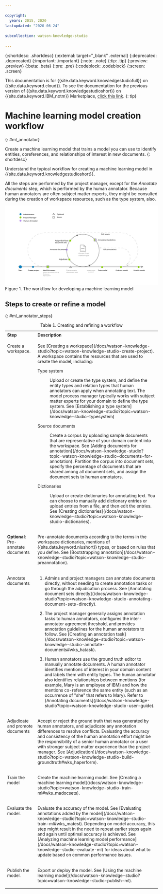 ```yaml
---

copyright:
  years: 2015, 2020
lastupdated: "2020-06-24"

subcollection: watson-knowledge-studio

---
```


{:shortdesc: .shortdesc}
{:external: target="_blank" .external}
{:deprecated: .deprecated}
{:important: .important}
{:note: .note}
{:tip: .tip}
{:preview: .preview}
{:beta: .beta}
{:pre: .pre}
{:codeblock: .codeblock}
{:screen: .screen}

This documentation is for {{site.data.keyword.knowledgestudiofull}} on {{site.data.keyword.cloud}}. To see the documentation for the previous version of {{site.data.keyword.knowledgestudioshort}} on {{site.data.keyword.IBM_notm}} Marketplace, [click this link](/docs/knowledge-studio?topic=knowledge-studio-ml_annotator).
{: tip}

# Machine learning model creation workflow
{: #ml_annotator}

Create a machine learning model that trains a model you can use to identify entities, coreferences, and relationships of interest in new documents.
{: shortdesc}

Understand the typical workflow for creating a machine learning model in {{site.data.keyword.knowledgestudioshort}}.

All the steps are performed by the project manager, except for the *Annotate documents* step, which is performed by the human annotator. Because human annotators are often subject matter experts, they might be consulted during the creation of workspace resources, such as the type system, also.

![The workflow for developing a machine learning model](images/wks-checklist.svg "Shows the key steps you must perform to create a model") Figure 1. The workflow for developing a machine learning model

## Steps to create or refine a model
{: #ml_annotator_steps}

<table summary="Creating and refining a model">
  <caption>Table 1. Creating and refining a workflow</caption>
  <tr>
    <th style="vertical-align:bottom; text-align:left" id="d14771e70">Step</th>
    <th style="vertical-align:bottom; text-align:left" id="d14771e72">Description</th>
  </tr>
  <tr>
    <td style="vertical-align:top; text-align:left" headers="d14771e70">
      <p>Create a workspace.</p>
    </td>
    <td style="vertical-align:top; text-align:left" headers="d14771e72">
      <p>See [Creating a workspace](/docs/watson-knowledge-studio?topic=watson-knowledge-studio-create-project). A workspace contains the resources that are used to create the model, including:</p>
      <dl>
        <dt>Type system</dt>
        <dd>
          <p>Upload or create the type system, and define the entity types and relation types that human annotators can apply when annotating text. The model process manager typically works with subject matter experts for your domain to define the type system. See [Establishing a type system](/docs/watson-knowledge-studio?topic=watson-knowledge-studio-typesystem)</p>
        </dd>
        <dt>Source documents</dt>
        <dd>
          <p>Create a corpus by uploading sample documents that are representative of your domain content into the workspace. See [Adding documents for annotation](/docs/watson-knowledge-studio?topic=watson-knowledge-studio-documents-for-annotation). Partition the corpus into document sets, specify the percentage of documents that are shared among all document sets, and assign the document sets to human annotators.</p>
        </dd>
        <dt>Dictionaries</dt>
        <dd>
          <p>Upload or create dictionaries for annotating text. You can choose to manually add dictionary entries or upload entries from a file, and then edit the entries. See [Creating dictionaries](/docs/watson-knowledge-studio?topic=watson-knowledge-studio-dictionaries).</p>
        </dd>
      </dl>
    </td>
  </tr>
  <tr>
    <td style="vertical-align:top; text-align:left" headers="d14771e70">
      <p><strong>Optional</strong>: Pre-annotate documents</p>
    </td>
    <td style="vertical-align:top; text-align:left" headers="d14771e72">
      <p>Pre-annotate documents according to the terms in the workspace dictionaries, mentions of {{site.data.keyword.nlushort}} types, or based on rules that you define. See [Bootstrapping annotation](/docs/watson-knowledge-studio?topic=watson-knowledge-studio-preannotation).</p>
    </td>
  </tr>
  <tr>
    <td style="vertical-align:top; text-align:left" headers="d14771e70">
      <p>Annotate documents</p>
    </td>
    <td style="vertical-align:top; text-align:left" headers="d14771e72">
      <ol>
        <li>
          <p>Admins and project managers can annotate documents directly, without needing to create annotation tasks or go through the adjudication process. See [Annotating document sets directly](/docs/watson-knowledge-studio?topic=watson-knowledge-studio-annotating-document-sets-directly).</p>
        </li>
        <li>
          <p>The project manager generally assigns annotation tasks to human annotators, configures the inter-annotator agreement threshold, and provides annotation guidelines for the human annotators to follow. See [Creating an annotation task](/docs/watson-knowledge-studio?topic=watson-knowledge-studio-annotate-documents#wks_hatask).</p>
        </li>
        <li>
          <p>Human annotators use the ground truth editor to manually annotate documents. A human annotator identifies mentions of interest in your domain content and labels them with entity types. The human annotator also identifies relationships between mentions (for example, Mary is an employee of IBM) and how the mentions co-reference the same entity (such as an occurrence of "she" that refers to Mary). Refer to [Annotating documents](/docs/watson-knowledge-studio?topic=watson-knowledge-studio-user-guide).</p>
        </li>
      </ol>
    </td>
  </tr>
  <tr>
    <td style="vertical-align:top; text-align:left" headers="d14771e70">
      <p>Adjudicate and promote documents</p>
    </td>
    <td style="vertical-align:top; text-align:left" headers="d14771e72">
      <p>Accept or reject the ground truth that was generated by human annotators, and adjudicate any annotation differences to resolve conflicts. Evaluating the accuracy and consistency of the human annotation effort might be the responsibility of a senior human annotator or a user with stronger subject matter experience than the project manager. See [Adjudication](/docs/watson-knowledge-studio?topic=watson-knowledge-studio-build-groundtruth#wks_haperform).</p>
    </td>
  </tr>
  <tr>
    <td style="vertical-align:top; text-align:left" headers="d14771e70">
      <p>Train the model</p>
    </td>
    <td style="vertical-align:top; text-align:left" headers="d14771e72">
      <p>Create the machine learning model. See [Creating a machine learning model](/docs/watson-knowledge-studio?topic=watson-knowledge-studio-train-ml#wks_madocsets).</p>
    </td>
  </tr>
  <tr>
    <td style="vertical-align:top; text-align:left" headers="d14771e70">
      <p>Evaluate the model.</p>
    </td>
    <td style="vertical-align:top; text-align:left" headers="d14771e72">
      <p>Evaluate the accuracy of the model. See [Evaluating annotations added by the model](/docs/watson-knowledge-studio?topic=watson-knowledge-studio-train-ml#wks_matest). Depending on model accuracy, this step might result in the need to repeat earlier steps again and again until optimal accuracy is achieved. See [Analyzing machine learning model performance](/docs/watson-knowledge-studio?topic=watson-knowledge-studio-evaluate-ml) for ideas about what to update based on common performance issues.</p>
    </td>
  </tr>
  <tr>
    <td style="vertical-align:top; text-align:left" headers="d14771e70">
      <p>Publish the model.</p>
    </td>
    <td style="vertical-align:top; text-align:left" headers="d14771e72">
      <p>Export or deploy the model. See [Using the machine learning model](/docs/watson-knowledge-studio?topic=watson-knowledge-studio-publish-ml).</p>
    </td>
  </tr>
</table>
